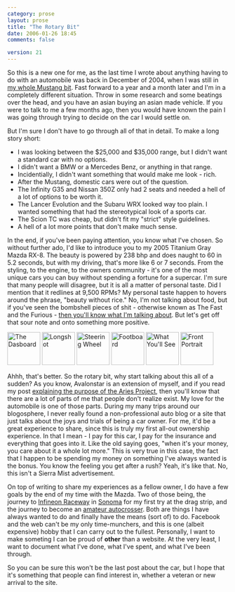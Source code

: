 ```yaml
---
category: prose
layout: prose
title: "The Rotary Bit"
date: 2006-01-26 18:45
comments: false

version: 21
---
```


So this is a new one for me, as the last time I wrote about anything having to do with an automobile was back in December of 2004, when I was still in [my whole Mustang bit][1]. Fast forward to a year and a month later and I'm in a completely different situation. Throw in some research and some beatings over the head, and you have an asian buying an asian made vehicle. If you were to talk to me a few months ago, then you would have known the pain I was going through trying to decide on the car I would settle on.

But I'm sure I don't have to go through all of that in detail. To make a long story short:

*   I was looking between the $25,000 and $35,000 range, but I didn't want a standard car with no options.
*   I didn't want a BMW or a Mercedes Benz, or anything in that range.
*   Incidentially, I didn't want something that would make me look - rich.
*   After the Mustang, domestic cars were out of the question.
*   The Infinity G35 and Nissan 350Z only had 2 seats and needed a hell of a lot of options to be worth it.
*   The Lancer Evolution and the Subaru WRX looked way too plain. I wanted something that had the stereotypical look of a sports car.
*   The Scion TC was cheap, but didn't fit my "strict" style guidelines.
*   A hell of a lot more points that don't make much sense.

In the end, if you've been paying attention, you know what I've chosen. So without further ado, I'd like to introduce you to my 2005 Titanium Gray Mazda RX-8. The beauty is powered by 238 bhp and does naught to 60 in 5.2 seconds, but with my driving, that's more like 6 or 7 seconds. From the styling, to the engine, to the owners community - it's one of the most unique cars you can buy without spending a fortune for a supercar. I'm sure that many people will disagree, but it is all a matter of personal taste. Did I mention that it redlines at 9,500 RPMs? My personal taste happen to hovers around the phrase, "beauty without rice." No, I'm not talking about food, but if you've seen the bombshell pieces of shit - otherwise known as The Fast and the Furious - [then you'll know what I'm talking about][2]. But let's get off that sour note and onto something more positive.

[<img src="http://static.flickr.com/34/69971401_1e433678ce_s.jpg" width="75" height="75" alt="The Dasboard" class="posted" />][3] [<img src="http://static.flickr.com/6/85498006_565762cfef_s.jpg" width="75" height="75" alt="Longshot" class="posted" />][4] [<img src="http://static.flickr.com/6/85498101_c0410e1a1e_s.jpg" width="75" height="75" alt="Steering Wheel" class="posted" />][5] [<img src="http://static.flickr.com/42/85497385_3ef9272203_s.jpg" width="75" height="75" alt="Footboard" class="posted" />][6] [<img src="http://static.flickr.com/34/69970833_339d11461e_s.jpg" width="75" height="75" alt="What You'll See" class="posted" />][7] [<img src="http://static.flickr.com/42/85497677_16b60fc159_s.jpg" width="75" height="75" alt="Front Portrait" class="posted" />][8]

Ahhh, that's better. So the rotary bit, why start talking about this all of a sudden? As you know, Avalonstar is an extension of myself, and if you read my post [explaining the purpose of the Aries Project][9], then you'll know that there are a lot of parts of me that people don't realize exist. My love for the automobile is one of those parts. During my many trips around our blogosphere, I never really found a non-professional auto blog or a site that just talks about the joys and trials of being a car owner. For me, it'd be a great experience to share, since this is truly my first all-out ownership experience. In that I mean - I pay for this car, I pay for the insurance and everything that goes into it. Like the old saying goes, "when it's your money, you care about it a whole lot more." This is very true in this case, the fact that I happen to be spending my money on something I've always wanted is the bonus. You know the feeling you get after a rush? Yeah, it's like that. No, this isn't a Sierra Mist advertisement.

On top of writing to share my experiences as a fellow owner, I do have a few goals by the end of my time with the Mazda. Two of those being, the journey to [Infineon Raceway][10] in [Sonoma][11] for my first try at the drag strip, and the journey to become an [amateur autocrosser][12]. Both are things I have always wanted to do and finally have the means (sort of) to do. Facebook and the web can't be my only time-munchers, and this is one (albeit expensive) hobby that I can carry out to the fullest. Personally, I want to make someting I can be proud of **other** than a website. At the very least, I want to document what I've done, what I've spent, and what I've been through.

So you can be sure this won't be the last post about the car, but I hope that it's something that people can find interest in, whether a veteran or new arrival to the site.

[1]: http://avalonstar.com/archives/2004/dec/11/i-found-my-pony/
[2]: http://www.odeo.com/audio/399228/view
[3]: http://www.flickr.com/photos/avalonstar/69971401/
[4]: http://www.flickr.com/photos/avalonstar/85498006/
[5]: http://www.flickr.com/photos/avalonstar/85498101/
[6]: http://www.flickr.com/photos/avalonstar/85497385/
[7]: http://www.flickr.com/photos/avalonstar/69970833/
[8]: http://www.flickr.com/photos/avalonstar/85497677/
[9]: http://avalonstar.com/2006/jan/13/a-change-of-pace/
[10]: http://www.infineonraceway.com/
[11]: http://local.google.com/maps?sll=37.0625,-95.677068&sspn=45.149289,96.328125&hl=en&q=infineon+raceway&btnG=Search&cid=37062500,-95677068,10710180690643990781&li=lmd&t=m&ll=38.164036,-122.457948&spn=0.011,0.023518&t=h
[12]: http://skipbarber.com
